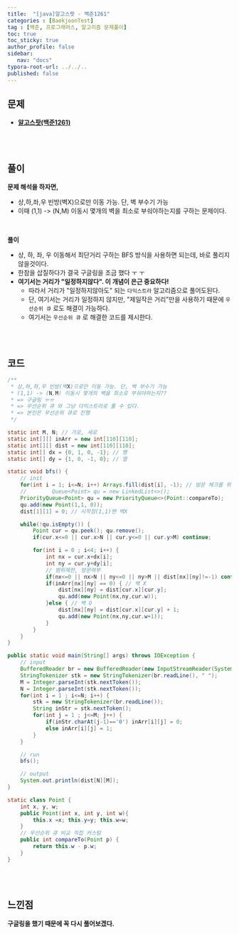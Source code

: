 ```yaml
---
title:  "[java]알고스팟 - 백준1261"
categories : [BaekjoonTest]
tag : [백준, 프로그래머스, 알고리즘 문제풀이]
toc: true
toc_sticky: true
author_profile: false
sidebar:
   nav: "docs"
typora-root-url: ../../..
published: false
---
```




## 문제

* **[알고스팟(백준1261)](https://www.acmicpc.net/problem/1261)**

<br><br>

## 풀이

**문제 해석을 하자면,**

* 상,하,좌,우 빈방(벽X)으로만 이동 가능. 단, 벽 부수기 가능
* 이때 (1,1) -> (N,M) 이동시 몇개의 벽을 최소로 부숴야하는지를 구하는 문제이다.

<br>

**풀이**

* 상, 하, 좌, 우 이동해서 최단거리 구하는 BFS 방식을 사용하면 되는데, 바로 풀리지 않을것이다.
* 한참을 삽질하다가 결국 구글링을 조금 했다 ㅜ ㅜ
* **여기서는 거리가 "일정하지않다". 이 개념이 은근 중요하다!**
  * 따라서 거리가 "일정하지않아도" 되는 `다익스트라` 알고리즘으로 풀어도된다.
  * 단, 여기서는 거리가 일정하지 않지만, "제일작은 거리"만을 사용하기 때문에 `우선순위 큐` 로도 해결이 가능하다.
  * 여기서는 `우선순위 큐` 로 해결한 코드를 제시한다.


<br><br>

## 코드

```java
/**
 * 상,하,좌,우 빈방(벽X)으로만 이동 가능. 단, 벽 부수기 가능
 * (1,1) -> (N,M) 이동시 몇개의 벽을 최소로 부숴야하는지??
 * => 구글링 ㅠㅠ
 * => 우선순위 큐 와 그냥 다익스트라로 풀 수 있다.
 * => 본인은 우선순위 큐로 진행
 */

static int M, N; // 가로, 세로
static int[][] inArr = new int[110][110];
static int[][] dist = new int[110][110];
static int[] dx = {0, 1, 0, -1}; // 행
static int[] dy = {1, 0, -1, 0}; // 열

static void bfs() {
    // init
    for(int i = 1; i<=N; i++) Arrays.fill(dist[i], -1); // 방문 체크를 위해 초기화
    //        Queue<Point> qu = new LinkedList<>();
    PriorityQueue<Point> qu = new PriorityQueue<>(Point::compareTo);
    qu.add(new Point(1,1, 0));
    dist[1][1] = 0; // 시작점(1,1)엔 벽X

    while(!qu.isEmpty()) {
        Point cur = qu.peek(); qu.remove();
        if(cur.x<=0 || cur.x>N || cur.y<=0 || cur.y>M) continue;

        for(int i = 0 ; i<4; i++) {
            int nx = cur.x+dx[i];
            int ny = cur.y+dy[i];
            // 범위제한, 방문여부
            if(nx<=0 || nx>N || ny<=0 || ny>M || dist[nx][ny]!=-1) continue;
            if(inArr[nx][ny] == 0) { // 벽 X
                dist[nx][ny] = dist[cur.x][cur.y];
                qu.add(new Point(nx,ny,cur.w));
            }else { // 벽 O
                dist[nx][ny] = dist[cur.x][cur.y] + 1;
                qu.add(new Point(nx,ny,cur.w+1));
            }
        }
    }
}

public static void main(String[] args) throws IOException {
    // input
    BufferedReader br = new BufferedReader(new InputStreamReader(System.in));
    StringTokenizer stk = new StringTokenizer(br.readLine(), " ");
    M = Integer.parseInt(stk.nextToken());
    N = Integer.parseInt(stk.nextToken());
    for(int i = 1 ; i<=N; i++) {
        stk = new StringTokenizer(br.readLine());
        String inStr = stk.nextToken();
        for(int j = 1 ; j<=M; j++) {
            if(inStr.charAt(j-1)=='0') inArr[i][j] = 0;
            else inArr[i][j] = 1;
        }
    }

    // run
    bfs();

    // output
    System.out.println(dist[N][M]);
}

static class Point {
    int x, y, w;
    public Point(int x, int y, int w){
        this.x =x; this.y=y; this.w=w;
    }
    // 우선순위 큐 비교 직접 커스텀
    public int compareTo(Point p) {
		return this.w - p.w;
    }
}
```

<br><br>

## 느낀점

**구글링을 했기 때문에 꼭 다시 풀어보겠다.**
